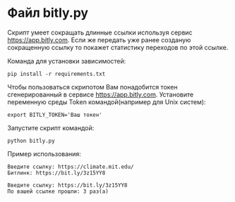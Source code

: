 # Файл bitly.py 

Скрипт умеет сокращать длинные ссылки используя сервис https://app.bitly.com. Если же передать уже ранее созданую сокращенную ссылку то покажет статистику переходов по этой ссылке.

Команда для установки зависимостей:
``` 
pip install -r requirements.txt
``` 
Чтобы пользоваться скрипотом Вам понадобится токен сгенерированный в сервисе https://app.bitly.com. Установите переменную среды Token командой(например для Unix систем):
```
export BITLY_TOKEN='Ваш токен'
```
Запустите скрипт командой:
```
python bitly.py
```
Пример использования:
```console
Введите ссылку: https://climate.mit.edu/
Битлинк: https://bit.ly/3z15YY8
```
```console
Введите ссылку: https://bit.ly/3z15YY8
По вашей ссылке прошли: 3 раз(а)
```
